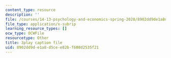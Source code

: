 ```yaml
---
content_type: resource
description: ''
file: /courses/14-13-psychology-and-economics-spring-2020/8902dd9de1a8d5cee82bf688d2535f21_S-BaPQR1ZRU.srt
file_type: application/x-subrip
learning_resource_types: []
ocw_type: OCWFile
resourcetype: Other
title: 3play caption file
uid: 8902dd9d-e1a8-d5ce-e82b-f688d2535f21
---
```

